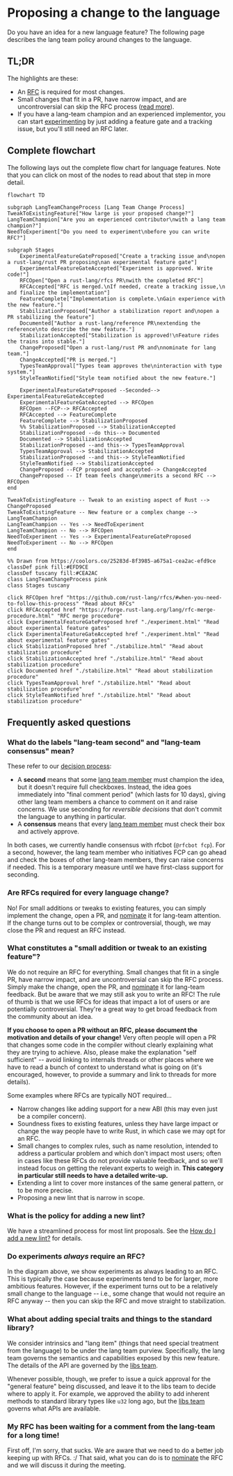 # Proposing a change to the language

Do you have an idea for a new language feature? The following page describes the lang team policy around changes to the language.

## TL;DR

The highlights are these:

* An [RFC] is required for most changes.
* Small changes that fit in a PR, have narrow impact, and are uncontroversial can skip the RFC process ([read more](#what-constitutes-a-small-addition-or-tweak-to-an-existing-feature)).
* If you have a lang-team champion and an experienced implementor, you can start [experimenting](./experiment.md) by just adding a feature gate and a tracking issue, but you'll still need an RFC later.

[RFC]: https://github.com/rust-lang/rfcs/#when-you-need-to-follow-this-process

## Complete flowchart

The following lays out the complete flow chart for language features. Note that you can click on most of the nodes to read about that step in more detail.

```mermaid
flowchart TD

subgraph LangTeamChangeProcess [Lang Team Change Process]
TweakToExistingFeature["How large is your proposed change?"]
LangTeamChampion["Are you an experienced contributor\nwith a lang team champion?"]
NeedToExperiment["Do you need to experiment\nbefore you can write RFC?"]

subgraph Stages
    ExperimentalFeatureGateProposed["Create a tracking issue and\nopen a rust-lang/rust PR proposing\nan experimental feature gate"]
    ExperimentalFeatureGateAccepted["Experiment is approved. Write code!"]
    RFCOpen["Open a rust-lang/rfcs PR\nwith the completed RFC"]
    RFCAccepted["RFC is merged.\nIf needed, create a tracking issue,\n and finalize the implementation"]
    FeatureComplete["Implementation is complete.\nGain experience with the new feature."]
    StabilizationProposed["Author a stabilization report and\nopen a PR stabilizing the feature"]
    Documented["Author a rust-lang/reference PR\nextending the reference\nto describe the new feature."]
    StabilizationAccepted["Stabilization is approved!\nFeature rides the trains into stable."]
    ChangeProposed["Open a rust-lang/rust PR and\nnominate for lang team."]
    ChangeAccepted["PR is merged."]
    TypesTeamApproval["Types team approves the\ninteraction with type system."]
    StyleTeamNotified["Style team notified about the new feature."]
    
    ExperimentalFeatureGateProposed --Seconded--> ExperimentalFeatureGateAccepted
    ExperimentalFeatureGateAccepted --> RFCOpen
    RFCOpen --FCP--> RFCAccepted
    RFCAccepted --> FeatureComplete
    FeatureComplete --> StabilizationProposed
    %% StabilizationProposed --> StabilizationAccepted
    StabilizationProposed --do this--> Documented
    Documented --> StabilizationAccepted
    StabilizationProposed --and this--> TypesTeamApproval
    TypesTeamApproval --> StabilizationAccepted
    StabilizationProposed --and this--> StyleTeamNotified
    StyleTeamNotified --> StabilizationAccepted
    ChangeProposed --FCP proposed and accepted--> ChangeAccepted
    ChangeProposed -- If team feels change\nmerits a second RFC --> RFCOpen
end

TweakToExistingFeature -- Tweak to an existing aspect of Rust --> ChangeProposed
TweakToExistingFeature -- New feature or a complex change --> LangTeamChampion
LangTeamChampion -- Yes --> NeedToExperiment
LangTeamChampion -- No --> RFCOpen
NeedToExperiment -- Yes --> ExperimentalFeatureGateProposed
NeedToExperiment -- No --> RFCOpen
end

%% Drawn from https://coolors.co/25283d-8f3985-a675a1-cea2ac-efd9ce
classDef pink fill:#EFD9CE
classDef tuscany fill:#CEA2AC
class LangTeamChangeProcess pink
class Stages tuscany

click RFCOpen href "https://github.com/rust-lang/rfcs/#when-you-need-to-follow-this-process" "Read about RFCs"
click RFCAccepted href "https://forge.rust-lang.org/lang/rfc-merge-procedure.html" "RFC merge procedure"
click ExperimentalFeatureGateProposed href "./experiment.html" "Read about experimental feature gates"
click ExperimentalFeatureGateAccepted href "./experiment.html" "Read about experimental feature gates"
click StabilizationProposed href "./stabilize.html" "Read about stabilization procedure"
click StabilizationAccepted href "./stabilize.html" "Read about stabilization procedure"
click Documented href "./stabilize.html" "Read about stabilization procedure"
click TypesTeamApproval href "./stabilize.html" "Read about stabilization procedure"
click StyleTeamNotified href "./stabilize.html" "Read about stabilization procedure"
```

## Frequently asked questions

### What do the labels "lang-team second" and "lang-team consensus" mean?

These refer to our [decision process](./decision_process.md):

* A **second** means that some [lang team member] must champion the idea, but it doesn't require full checkboxes. Instead, the idea goes immediately into "final comment period" (which lasts for 10 days), giving other lang team members a chance to comment on it and raise concerns. We use seconding for *reversible decisions* that don't commit the language to anything in particular.
* A **consensus** means that every [lang team member] must check their box and actively approve.

In both cases, we currently handle consensus with rfcbot (`@rfcbot fcp`). For a second, however, the lang team member who initiatives FCP can go ahead and check the boxes of other lang-team members, they can raise concerns if needed. This is a temporary measure until we have first-class support for seconding.

[lang team member]: https://www.rust-lang.org/governance/teams/lang

### Are RFCs required for every language change?

No! For small additions or tweaks to existing features, you can simply implement the change, open a PR, and [nominate] it for lang-team attention. If the change turns out to be complex or controversial, though, we may close the PR and request an RFC instead.

[nominate]: ./nominate.md

### What constitutes a "small addition or tweak to an existing feature"?

We do not require an RFC for everything. Small changes that fit in a single PR, have narrow impact, and are uncontroversial can skip the RFC process. Simply make the change, open the PR, and [nominate] it for lang-team feedback. But be aware that we may still ask you to write an RFC! The rule of thumb is that we use RFCs for ideas that impact a lot of users or are potentially controversial. They're a great way to get broad feedback from the community about an idea.

**If you choose to open a PR without an RFC, please document the motivation and details of your change!** Very often people will open a PR that changes some code in the compiler without clearly explaining what they are trying to achieve. Also, please make the explanation "self sufficient" -- avoid linking to internals threads or other places where we have to read a bunch of context to understand what is going on (it's encouraged, however, to provide a summary and link to threads for more details).

Some examples where RFCs are typically NOT required...

* Narrow changes like adding support for a new ABI (this may even just be a compiler concern).
* Soundness fixes to existing features, unless they have large impact or change the way people have to write Rust, in which case we may opt for an RFC.
* Small changes to complex rules, such as name resolution, intended to address a particular problem and which don't impact most users; often in cases like these RFCs do not provide valuable feedback, and so we'll instead focus on getting the relevant experts to weigh in. **This category in particular still needs to have a detailed write-up.**
* Extending a lint to cover more instances of the same general pattern, or to be more precise.
* Proposing a new lint that is narrow in scope.

### What is the policy for adding a new lint?

We have a streamlined process for most lint proposals. See the [How do I add a new lint?](./new_lint.md) for details.

### Do experiments *always* require an RFC?

In the diagram above, we show experiments as always leading to an RFC. This is typically the case because experiments tend to be for larger, more ambitious features. However, if the experiment turns out to be a relatively small change to the language -- i.e., some change that would not require an RFC anyway -- then you can skip the RFC and move straight to stabilization.

### What about adding special traits and things to the standard library?

We consider intrinsics and "lang item" (things that need special treatment from the language) to be under the lang team purview. Specifically, the lang team governs the semantics and capabilities exposed by this new feature. The details of the API are governed by the [libs team].

Whenever possible, though, we prefer to issue a quick approval for the "general feature" being discussed, and leave it to the libs team to decide where to apply it. For example, we approved the ability to add inherent methods to standard library types like `u32` long ago, but the [libs team] governs what APIs are available.

[libs team]: (https://github.com/rust-lang/libs-team)

### My RFC has been waiting for a comment from the lang-team for a long time!

First off, I'm sorry, that sucks. We are aware that we need to do a better job keeping up with RFCs. :/ That said, what you can do is to [nominate](./nominate.md) the RFC and we will discuss it during the meeting.
